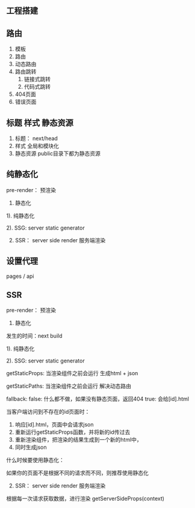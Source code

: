 ## 工程搭建

## 路由
1. 模板
2. 路由
3. 动态路由
4. 路由跳转
   1. 链接式跳转
   2. 代码式跳转
5. 404页面
6. 错误页面

## 标题 样式 静态资源
1. 标题： next/head
2. 样式  全局和模块化
3. 静态资源  public目录下都为静态资源

## 纯静态化
pre-render： 预渲染

1. 静态化

1). 纯静态化

2). SSG: server static generator

2. SSR： server side render  服务端渲染

## 设置代理
pages / api 

## SSR
pre-render： 预渲染

1. 静态化

发生的时间：next build

1). 纯静态化

2). SSG: server static generator

getStaticProps: 当渲染组件之前会运行  生成html + json

getStaticPaths: 当渲染组件之前会运行  解决动态路由

fallback: 
false: 什么都不做，如果没有静态页面，返回404
true: 会给[id].html

当客户端访问到不存在的id页面时：
1. 响应[id].html，页面中会请求json
2. 重新运行getStaticProps函数，并将新的id传过去
3. 重新渲染组件，把渲染的结果生成到一个新的html中，
4. 同时生成json

什么时候要使用静态化：

如果你的页面不是根据不同的请求而不同，则推荐使用静态化

2. SSR： server side render  服务端渲染

根据每一次请求获取数据，进行渲染
getServerSideProps(context)

